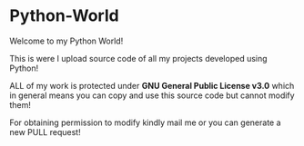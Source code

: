 # Python-World
Welcome to my Python World!

This is were I upload source code of all my projects developed using Python!

ALL of my work is protected under **GNU General Public License v3.0** which in general means you can copy and use this source code but cannot modify them!

For obtaining permission to modify kindly mail me or you can generate a new PULL request!
